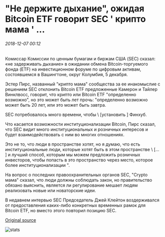 # "Не держите дыхание", ожидая Bitcoin ETF говорит SEC ' крипто мама ' ...

###### 2018-12-07 00:12

Комиссар Комиссии по ценным бумагам и биржам США (SEC) сказал: «не задерживать дыхание» в ожидании обмена Bitcoin-торгуемого фонда (ETF) на инвестиционном форуме по цифровым активам, состоявшемся в Вашингтоне, округ Колумбия, 5 декабря.

Эстер Пирс, названный "крипто мама" сообщества за ее инакомыслие с решением SEC отклонить Bitcoin ETF предложенные Камерон и Тайлер Винклвосс, говорит, что крипто или Bitcoin ETF "определенно возможно", но это может быть лет прочь: "определенно возможно может быть 20 лет, или это может быть завтра.

SEC потребовалось много времени, чтобы \ [установить \] Финхуб.

Что касается возможности институционализации Bitcoin, Пирс сказал, что SEC видит много институциональных и розничных интересов и будет взаимодействовать с ним во многих отношениях.

Это не то, что люди в пространстве хотят, но я думаю, что есть институциональные люди, которые хотят быть в этом пространстве \ [... \] и лучший способ, которым мы можем предложить розничных инвесторов, чтобы попасть в это пространство через место, которое более институционализации ".

На вопрос о последних правоохранительных органов SEC, "Crypto мама" сказал, что люди должны соблюдать закон, но правительство обязано выяснить, является ли регулирование мешает людям реализовать новые или новаторские идеи.

В недавнем интервью SEC Председатель Джей Клейтон воздерживался от предоставления каких-либо конкретных временных рамок для Bitcoin ETF, но вместо этого повторил позицию SEC.

[Original source](https://cointelegraph.com/news/dont-hold-your-breath-waiting-for-bitcoin-etf-says-sec-crypto-mom)

![stats](https://c.statcounter.com/11760860/0/a89fa40b/1/ "stats")